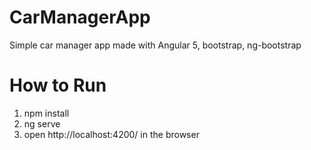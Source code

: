 # CarManagerApp
Simple car manager app made with Angular 5, bootstrap, ng-bootstrap

# How to Run

1. npm install
2. ng serve
3. open http://localhost:4200/ in the browser
